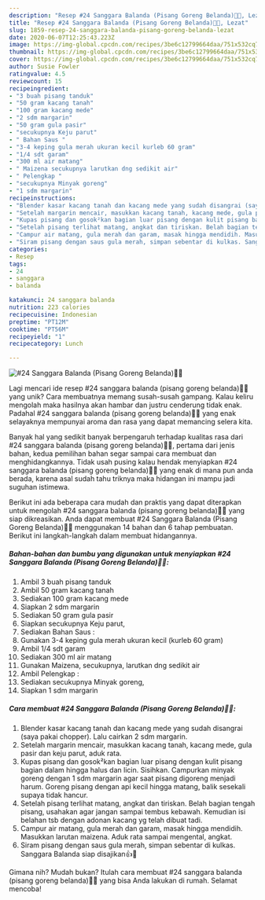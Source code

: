 ```yaml
---
description: "Resep #24 Sanggara Balanda (Pisang Goreng Belanda)🍌🍯, Lezat"
title: "Resep #24 Sanggara Balanda (Pisang Goreng Belanda)🍌🍯, Lezat"
slug: 1859-resep-24-sanggara-balanda-pisang-goreng-belanda-lezat
date: 2020-06-07T12:25:43.223Z
image: https://img-global.cpcdn.com/recipes/3be6c12799664daa/751x532cq70/24-sanggara-balanda-pisang-goreng-belanda🍌🍯-foto-resep-utama.jpg
thumbnail: https://img-global.cpcdn.com/recipes/3be6c12799664daa/751x532cq70/24-sanggara-balanda-pisang-goreng-belanda🍌🍯-foto-resep-utama.jpg
cover: https://img-global.cpcdn.com/recipes/3be6c12799664daa/751x532cq70/24-sanggara-balanda-pisang-goreng-belanda🍌🍯-foto-resep-utama.jpg
author: Susie Fowler
ratingvalue: 4.5
reviewcount: 15
recipeingredient:
- "3 buah pisang tanduk"
- "50 gram kacang tanah"
- "100 gram kacang mede"
- "2 sdm margarin"
- "50 gram gula pasir"
- "secukupnya Keju parut"
- " Bahan Saus "
- "3-4 keping gula merah ukuran kecil kurleb 60 gram"
- "1/4 sdt garam"
- "300 ml air matang"
- " Maizena secukupnya larutkan dng sedikit air"
- " Pelengkap "
- "secukupnya Minyak goreng"
- "1 sdm margarin"
recipeinstructions:
- "Blender kasar kacang tanah dan kacang mede yang sudah disangrai (saya pakai chopper). Lalu cairkan 2 sdm margarin."
- "Setelah margarin mencair, masukkan kacang tanah, kacang mede, gula pasir dan keju parut, aduk rata."
- "Kupas pisang dan gosok²kan bagian luar pisang dengan kulit pisang bagian dalam hingga halus dan licin. Sisihkan. Campurkan minyak goreng dengan 1 sdm margarin agar saat pisang digoreng menjadi harum. Goreng pisang dengan api kecil hingga matang, balik sesekali supaya tidak hancur."
- "Setelah pisang terlihat matang, angkat dan tiriskan. Belah bagian tengah pisang, usahakan agar jangan sampai tembus kebawah. Kemudian isi belahan tsb dengan adonan kacang yg telah dibuat tadi."
- "Campur air matang, gula merah dan garam, masak hingga mendidih. Masukkan larutan maizena. Aduk rata sampai mengental, angkat."
- "Siram pisang dengan saus gula merah, simpan sebentar di kulkas. Sanggara Balanda siap disajikan👍🤤"
categories:
- Resep
tags:
- 24
- sanggara
- balanda

katakunci: 24 sanggara balanda 
nutrition: 223 calories
recipecuisine: Indonesian
preptime: "PT12M"
cooktime: "PT56M"
recipeyield: "1"
recipecategory: Lunch

---
```



![#24 Sanggara Balanda (Pisang Goreng Belanda)🍌🍯](https://img-global.cpcdn.com/recipes/3be6c12799664daa/751x532cq70/24-sanggara-balanda-pisang-goreng-belanda🍌🍯-foto-resep-utama.jpg)

Lagi mencari ide resep #24 sanggara balanda (pisang goreng belanda)🍌🍯 yang unik? Cara membuatnya memang susah-susah gampang. Kalau keliru mengolah maka hasilnya akan hambar dan justru cenderung tidak enak. Padahal #24 sanggara balanda (pisang goreng belanda)🍌🍯 yang enak selayaknya mempunyai aroma dan rasa yang dapat memancing selera kita.



Banyak hal yang sedikit banyak berpengaruh terhadap kualitas rasa dari #24 sanggara balanda (pisang goreng belanda)🍌🍯, pertama dari jenis bahan, kedua pemilihan bahan segar sampai cara membuat dan menghidangkannya. Tidak usah pusing kalau hendak menyiapkan #24 sanggara balanda (pisang goreng belanda)🍌🍯 yang enak di mana pun anda berada, karena asal sudah tahu triknya maka hidangan ini mampu jadi suguhan istimewa.


Berikut ini ada beberapa cara mudah dan praktis yang dapat diterapkan untuk mengolah #24 sanggara balanda (pisang goreng belanda)🍌🍯 yang siap dikreasikan. Anda dapat membuat #24 Sanggara Balanda (Pisang Goreng Belanda)🍌🍯 menggunakan 14 bahan dan 6 tahap pembuatan. Berikut ini langkah-langkah dalam membuat hidangannya.

<!--inarticleads1-->

##### Bahan-bahan dan bumbu yang digunakan untuk menyiapkan #24 Sanggara Balanda (Pisang Goreng Belanda)🍌🍯:

1. Ambil 3 buah pisang tanduk
1. Ambil 50 gram kacang tanah
1. Sediakan 100 gram kacang mede
1. Siapkan 2 sdm margarin
1. Sediakan 50 gram gula pasir
1. Siapkan secukupnya Keju parut,
1. Sediakan  Bahan Saus :
1. Gunakan 3-4 keping gula merah ukuran kecil (kurleb 60 gram)
1. Ambil 1/4 sdt garam
1. Sediakan 300 ml air matang
1. Gunakan  Maizena, secukupnya, larutkan dng sedikit air
1. Ambil  Pelengkap :
1. Sediakan secukupnya Minyak goreng,
1. Siapkan 1 sdm margarin




<!--inarticleads2-->

##### Cara membuat #24 Sanggara Balanda (Pisang Goreng Belanda)🍌🍯:

1. Blender kasar kacang tanah dan kacang mede yang sudah disangrai (saya pakai chopper). Lalu cairkan 2 sdm margarin.
1. Setelah margarin mencair, masukkan kacang tanah, kacang mede, gula pasir dan keju parut, aduk rata.
1. Kupas pisang dan gosok²kan bagian luar pisang dengan kulit pisang bagian dalam hingga halus dan licin. Sisihkan. Campurkan minyak goreng dengan 1 sdm margarin agar saat pisang digoreng menjadi harum. Goreng pisang dengan api kecil hingga matang, balik sesekali supaya tidak hancur.
1. Setelah pisang terlihat matang, angkat dan tiriskan. Belah bagian tengah pisang, usahakan agar jangan sampai tembus kebawah. Kemudian isi belahan tsb dengan adonan kacang yg telah dibuat tadi.
1. Campur air matang, gula merah dan garam, masak hingga mendidih. Masukkan larutan maizena. Aduk rata sampai mengental, angkat.
1. Siram pisang dengan saus gula merah, simpan sebentar di kulkas. Sanggara Balanda siap disajikan👍🤤




Gimana nih? Mudah bukan? Itulah cara membuat #24 sanggara balanda (pisang goreng belanda)🍌🍯 yang bisa Anda lakukan di rumah. Selamat mencoba!
